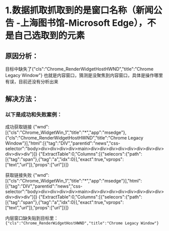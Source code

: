 # 1.数据抓取抓取到的是窗口名称（新闻公告 -上海图书馆-Microsoft Edge），不是自己选取到的元素

## 原因分析：
目标中缺失了{"cls":"Chrome_RenderWidgetHostHWND","title":"Chrome Legacy Window"}
也就是内容窗口，猜测是没聚焦到内容窗口，具体是操作哪里有误，目前还没有分析出来

## 解决方法：
### 以下是成功和失败案例：
成功获取链接
{"wnd":[{"cls":"Chrome_WidgetWin_1","title":"*","app":"msedge"},{"cls":"Chrome_RenderWidgetHostHWND","title":"Chrome Legacy Window"}],"html":[{"tag":"DIV","parentid":"news","css-selector":"body>div>div>div>div>main>div>div>div>div>div>div>div>div>div>div>div"}]}
{"ExtractTable":0,"Columns":[{"selecors":{"path":[{"tag":"span"},{"tag":"a","idx":0}],"exact":true,"vprops":["text","url"]},"props":["url"]}]}

获取链接失败
{"wnd":[{"cls":"Chrome_WidgetWin_1","title":"*","app":"msedge"}],"html":[{"tag":"DIV","parentid":"news","css-selector":"body>div>div>div>div>main>div>div>div>div>div>div>div>div>div>div>div"}]}
{"ExtractTable":0,"Columns":[{"selecors":{"path":[{"tag":"span"},{"tag":"a","idx":0}],"exact":true,"vprops":["text","url"]},"props":["url"]}]}

内层窗口缺失贴到目标里：
`{"cls":"Chrome_RenderWidgetHostHWND","title":"Chrome Legacy Window"}`